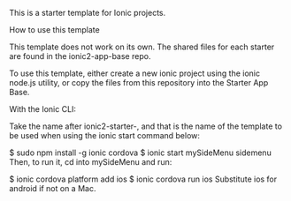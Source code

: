 This is a starter template for Ionic projects.

How to use this template

This template does not work on its own. The shared files for each starter are found in the ionic2-app-base repo.

To use this template, either create a new ionic project using the ionic node.js utility, or copy the files from this repository into the Starter App Base.

With the Ionic CLI:

Take the name after ionic2-starter-, and that is the name of the template to be used when using the ionic start command below:

$ sudo npm install -g ionic cordova
$ ionic start mySideMenu sidemenu
Then, to run it, cd into mySideMenu and run:

$ ionic cordova platform add ios
$ ionic cordova run ios
Substitute ios for android if not on a Mac.
